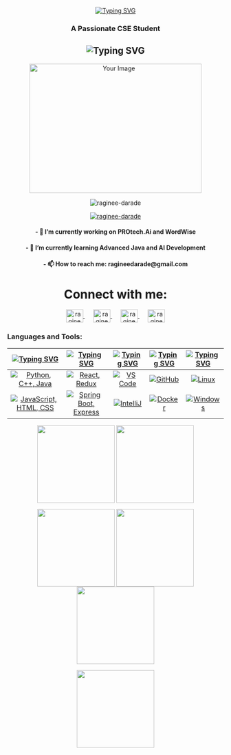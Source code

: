  <p align="center">
  <a href="https://git.io/typing-svg">
    <img src="https://readme-typing-svg.herokuapp.com?font=Fira+Code&weight=900&size=30&pause=1000&color=F7F7F7&background=128CCF00&center=true&vCenter=true&multiline=true&random=false&width=500&lines=Hi+%F0%9F%91%8B%2C+I'm+Raginee+Darade" alt="Typing SVG" />
  </a>
</p>
<h3 align="center">A Passionate CSE Student</h3>
<h2 align="center">
  <img src="https://readme-typing-svg.demolab.com?font=Fira+Code&weight=600&pause=1000&center=true&vCenter=true&lines=Full-Stack+Developer;AI+Enthusiast;Open-Source+Contributor" alt="Typing SVG" />
</h2>
<p align="center">
  <img src="https://user-images.githubusercontent.com/69011963/137184767-79a13ec7-1bb3-4341-a6da-3a149c9c159a.gif" width="400" height="300" alt="Your Image">
</p>

<p align="center">
  <img src="https://komarev.com/ghpvc/?username=raginee-darade&label=Profile%20views&color=0e75b6&style=flat" alt="raginee-darade" />
</p>

<p align="center">
  <a href="https://github.com/ryo-ma/github-profile-trophy">
    <img src="https://github-profile-trophy.vercel.app/?username=raginee-darade" alt="raginee-darade" />
  </a>
</p>

<h4 align="center">- 🔭 I’m currently working on <strong>PROtech.Ai</strong> and <strong>WordWise</strong></h4>
<h4 align="center">- 🌱 I’m currently learning <strong>Advanced Java and AI Development</strong></h4>
<h4 align="center">- 📫 How to reach me: <strong>ragineedarade@gmail.com</strong></h4>

<h1 align="center">Connect with me:</h1>
<p align="center">
  <a href="https://www.linkedin.com/in/raginee-darade/" target="blank">
    <img align="center" src="https://raw.githubusercontent.com/rahuldkjain/github-profile-readme-generator/master/src/images/icons/Social/linked-in-alt.svg" alt="raginee darade" height="30" width="40" />
  </a>&nbsp;&nbsp;&nbsp;&nbsp;
  <a href="https://leetcode.com/raginee-darade/" target="blank">
    <img align="center" src="https://raw.githubusercontent.com/rahuldkjain/github-profile-readme-generator/master/src/images/icons/Social/leet-code.svg" alt="raginee darade" height="30" width="40" />
  </a>&nbsp;&nbsp;&nbsp;&nbsp;
  <a href="https://auth.geeksforgeeks.org/user/raginee-darade" target="blank">
    <img align="center" src="https://raw.githubusercontent.com/rahuldkjain/github-profile-readme-generator/master/src/images/icons/Social/geeks-for-geeks.svg" alt="raginee-darade" height="30" width="40" />
  </a>&nbsp;&nbsp;&nbsp;&nbsp;
  <a href="https://github.com/raginee-darade" target="blank">
    <img align="center" src="https://skillicons.dev/icons?i=github" alt="raginee darade" height="30" width="40" />
  </a>
</p>

<h3 align="left">Languages and Tools:</h3>

| [![Typing SVG](https://readme-typing-svg.herokuapp.com?font=Fira+Code&size=25&pause=1000&color=00FF2B&center=true&vCenter=true&repeat=false&random=false&width=300&lines=Languages)](https://git.io/typing-svg) | [![Typing SVG](https://readme-typing-svg.herokuapp.com?font=Fira+Code&size=25&pause=1000&color=00FF2B&center=true&vCenter=true&repeat=false&random=false&width=200&lines=Frameworks&&lib)](https://git.io/typing-svg) | [![Typing SVG](https://readme-typing-svg.herokuapp.com?font=Fira+Code&size=25&pause=1000&color=00FF2B&center=true&vCenter=true&repeat=false&random=false&width=200&lines=IDEs)](https://git.io/typing-svg) | [![Typing SVG](https://readme-typing-svg.herokuapp.com?font=Fira+Code&size=25&pause=1000&color=00FF2B&center=true&vCenter=true&repeat=false&random=false&width=200&lines=Tools)](https://git.io/typing-svg) | [![Typing SVG](https://readme-typing-svg.herokuapp.com?font=Fira+Code&size=25&pause=1000&color=00FF2B&center=true&vCenter=true&repeat=false&random=false&width=300&lines=Operating+Systems)](https://git.io/typing-svg) | 
| ----- | ---- | ---- | ---- | ---- |
| <div align="center"><a href="https://skillicons.dev"><img src="https://skillicons.dev/icons?i=python,cpp,java" title="Python, C++, Java"/></a></div> | <div align="center"><a href="https://skillicons.dev"><img src="https://skillicons.dev/icons?i=react,redux" title="React, Redux"/></a></div>| <div align="center"><a href="https://skillicons.dev"><img src="https://skillicons.dev/icons?i=vscode" title="VS Code"/></a></div> | <div align="center"><a href="https://skillicons.dev"><img src="https://skillicons.dev/icons?i=github" title="GitHub"/></a></div> | <div align="center"><a href="https://skillicons.dev"><img src="https://skillicons.dev/icons?i=linux" title="Linux"/></a></div> |
| <div align="center"><a href="https://skillicons.dev"><img src="https://skillicons.dev/icons?i=js,html,css" title="JavaScript, HTML, CSS"/></a></div> | <div align="center"><a href="https://skillicons.dev"><img src="https://skillicons.dev/icons?i=spring,express" title="Spring Boot, Express"/></a></div> | <div align="center"><a href="https://skillicons.dev"><img src="https://skillicons.dev/icons?i=intellij" title="IntelliJ"/></a></div> | <div align="center"><a href="https://skillicons.dev"><img src="https://skillicons.dev/icons?i=docker" title="Docker"/></a></div> | <div align="center"><a href="https://skillicons.dev"><img src="https://skillicons.dev/icons?i=windows" title="Windows"/></a></div> |

<p align="center">
  <img align="center" src="http://github-profile-summary-cards.vercel.app/api/cards/most-commit-language?username=raginee-darade&theme=2077" height="180em" />
  <img align="center" src="http://github-profile-summary-cards.vercel.app/api/cards/repos-per-language?username=raginee-darade&theme=2077" height="180em" />
</p>

<p align="center">
  <img align="center" src="http://github-profile-summary-cards.vercel.app/api/cards/stats?username=raginee-darade&theme=2077" height="180em" />
  <img align="center" src="http://github-profile-summary-cards.vercel.app/api/cards/productive-time?username=raginee-darade&theme=2077" height="180em" />
  <img align="center" src="http://github-profile-summary-cards.vercel.app/api/cards/profile-details?username=raginee-darade&theme=2077" height="180em" />
</p>

<p align="center">
  <img height="180em" src="https://github-readme-streak-stats.herokuapp.com/?user=raginee-darade&theme=dark&hide_border=true&background=0D1117&stroke=0000&count_private=true&include_all_commits=true" />
</p>
